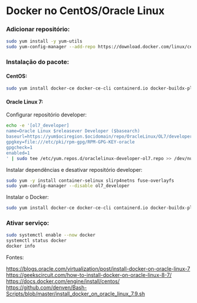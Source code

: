 # Docker no CentOS/Oracle Linux


### Adicionar repositório:

```bash
sudo yum install -y yum-utils
sudo yum-config-manager --add-repo https://download.docker.com/linux/centos/docker-ce.repo
```

### Instalação do pacote:

#### CentOS:

```bash
sudo yum install docker-ce docker-ce-cli containerd.io docker-buildx-plugin docker-compose-plugin
```

#### Oracle Linux 7:

Configurar repositório developer:

```bash
echo -e '[ol7_developer]
name=Oracle Linux $releasever Developer ($basearch)
baseurl=https://yum$ociregion.$ocidomain/repo/OracleLinux/OL7/developer/$basearch/
gpgkey=file:///etc/pki/rpm-gpg/RPM-GPG-KEY-oracle
gpgcheck=1
enabled=1
' | sudo tee /etc/yum.repos.d/oraclelinux-developer-ol7.repo >> /dev/null
```

Instalar dependências e desativar repositório developer:
```bash
sudo yum -y install container-selinux slirp4netns fuse-overlayfs
sudo yum-config-manager --disable ol7_developer
```
Instalar o Docker:

```bash
sudo yum install docker-ce docker-ce-cli containerd.io docker-buildx-plugin docker-compose-plugin
```

### Ativar serviço:

```bash
sudo systemctl enable --now docker
systemctl status docker
docker info
```

Fontes:  

https://blogs.oracle.com/virtualization/post/install-docker-on-oracle-linux-7  
https://geekscircuit.com/how-to-install-docker-on-oracle-linux-8-7/  
https://docs.docker.com/engine/install/centos/  
https://github.com/denven/Bash-Scripts/blob/master/install_docker_on_oracle_linux_7.9.sh  
